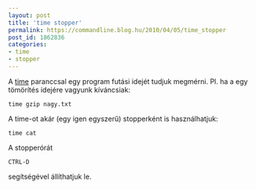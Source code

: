 ```yaml
---
layout: post
title: 'time stopper'
permalink: https://commandline.blog.hu/2010/04/05/time_stopper
post_id: 1862836
categories: 
- time
- stopper
---
```


A 
[time](http://linux.die.net/man/1/time) paranccsal egy program futási idejét tudjuk megmérni. Pl. ha a egy tömörítés idejére vagyunk kíváncsiak: 
```
time gzip nagy.txt
``` 
A time-ot akár (egy igen egyszerű) stopperként is használhatjuk: 
```
time cat
``` 
A stopperórát 
```
CTRL-D
```
 segítségével állíthatjuk le.